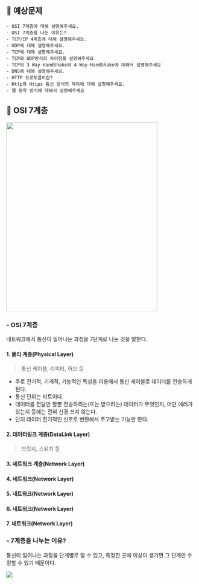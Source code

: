 ## 📍 예상문제
    - OSI 7계층에 대해 설명해주세요.
    - OSI 7계층을 나눈 이유는?
    - TCP/IP 4계층에 대해 설명해주세요.
    - UDP에 대해 설명해주세요.
    - TCP에 대해 설명해주세요.
    - TCP와 UDP방식의 차이점을 설명해주세요
    - TCP의 3 Way-HandShake와 4 Way-HandShake에 대해서 설명해주세요
    - DNS에 대해 설명해주세요.
    - HTTP 프로토콜이란?
    - Http와 Https 통신 방식의 차이에 대해 설명해주세요.
    - 웹 동작 방식에 대해서 설명해주세요

## 📍 OSI 7계층
<img src="https://user-images.githubusercontent.com/98465383/181299528-4b8dc52c-fb14-415c-b450-d39d3bb37d18.png" width="400px" height="500px">

### - OSI 7계층
네트워크에서 통신이 일어나는 과정을 7단계로 나눈 것을 말한다.

#### 1. 물리 계층(Physical Layer)
> 통신 케이블, 리피터, 허브 등
- 주로 전기적, 기계적, 기능적인 특성을 이용해서 통신 케이블로 데이터를 전송하게 된다.
- 통신 단위는 비트이다.
- 데이터를 전달만 할뿐 전송하려는(또는 받으려는) 데이터가 무엇인지, 어떤 에러가 있는지 등에는 전혀 신경 쓰지 않는다.
- 단지 데이터 전기적인 신호로 변환해서 주고받는 기능만 한다.

#### 2. 데이터링크 계층(DataLink Layer)
> 브릿지, 스위치 등
#### 3. 네트워크 계층(Network Layer)
#### 4. 네트워크(Network Layer)
#### 5. 네트워크(Network Layer)
#### 6. 네트워크(Network Layer)
#### 7. 네트워크(Network Layer)

### - 7계층을 나누는 이유?
통신이 일어나는 과정을 단계별로 알 수 있고, 특정한 곳에 이상이 생기면 그 단계만 수정할 수 있기 때문이다.



<img src="https://user-images.githubusercontent.com/98465383/181300620-013ef603-a8f5-43ac-9d3a-7c18a3da46b6.png">
